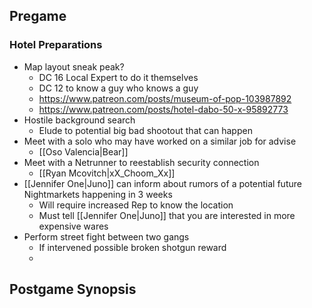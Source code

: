 
## Pregame

### Hotel Preparations
- Map layout sneak peak?
	- DC 16 Local Expert to do it themselves
	- DC 12 to know a guy who knows a guy
	- https://www.patreon.com/posts/museum-of-pop-103987892
	- https://www.patreon.com/posts/hotel-dabo-50-x-95892773
- Hostile background search
	- Elude to potential big bad shootout that can happen 
- Meet with a solo who may have worked on a similar job for advise
	- [[Oso Valencia|Bear]]
- Meet with a Netrunner to reestablish security connection
	- [[Ryan Mcovitch|xX_Choom_Xx]]
- [[Jennifer One|Juno]] can inform about rumors of a potential future Nightmarkets happening in 3 weeks
	- Will require increased Rep to know the location 
	- Must tell [[Jennifer One|Juno]] that you are interested in more expensive wares
- Perform street fight between two gangs
	- If intervened possible broken shotgun reward
	- 

## Postgame Synopsis 